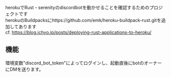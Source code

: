 
herokuでRust・serenityのdiscordbotを動かせることを確認するためのプロジェクトです<br>
herokuのBuildpacksにhttps://github.com/emk/heroku-buildpack-rust.gitを追加してあります<br>
cf. https://blog.ichyo.jp/posts/deploying-rust-applications-to-heroku/<br>

## 機能
環境変数"discord_bot_token"によってログインし、起動直後にbotのオーナーにDMを送ります。<br>
